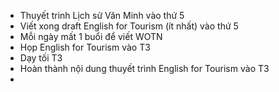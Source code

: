 - Thuyết trình Lịch sử Văn Minh vào thứ 5
- Viết xong draft English for Tourism (ít nhất) vào thứ 5
- Mỗi ngày mất 1 buổi để viết WOTN
- Họp English for Tourism vào T3
- Dạy tối T3
- Hoàn thành nội dung thuyết trình English for Tourism vào T3
-